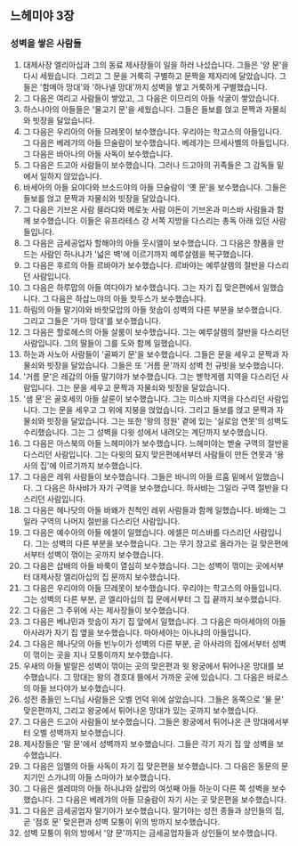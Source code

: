 ## 느헤미야 3장

### 성벽을 쌓은 사람들
1. 대제사장 엘리아십과 그의 동료 제사장들이 일을 하러 나섰습니다. 그들은 '양 문'을 다시 세웠습니다. 그리고 그 문을 거룩히 구별하고 문짝을 제자리에 달았습니다. 그들은 '함메아 망대'와 '하나넬 망대'까지 성벽을 쌓고 거룩하게 구별했습니다.
2. 그 다음은 여리고 사람들이 쌓았고, 그 다음은 이므리의 아들 삭굴이 쌓았습니다.
3. 하스나아의 아들들은 '물고기 문'을 세웠습니다. 그들은 들보를 얹고 문짝과 자물쇠와 빗장을 달았습니다.
4. 그 다음은 우리아의 아들 므레못이 보수했습니다. 우리아는 학고스의 아들입니다. 그 다음은 베레갸의 아들 므술람이 보수했습니다. 베레갸는 므세사벨의 아들입니다. 그 다음은 바아나의 아들 사독이 보수했습니다.
5. 그 다음은 드고아 사람들이 보수했습니다. 그러나 드고아의 귀족들은 그 감독들 밑에서 일하지 않았습니다.
6. 바세아의 아들 요야다와 브소드야의 아들 므술람이 '옛 문'을 보수했습니다. 그들은 들보를 얹고 문짝과 자물쇠와 빗장을 달았습니다.
7. 그 다음은 기브온 사람 믈라댜와 메로놋 사람 야돈이 기브온과 미스바 사람들과 함께 보수했습니다. 이들은 유프라테스 강 서쪽 지방을 다스리는 총독 아래 있던 사람들입니다.
8. 그 다음은 금세공업자 할해야의 아들 웃시엘이 보수했습니다. 그 다음은 향품을 만드는 사람인 하나냐가 '넓은 벽'에 이르기까지 예루살렘을 복구했습니다.
9. 그 다음은 후르의 아들 르바야가 보수했습니다. 르바야는 예루살렘의 절반을 다스리던 사람입니다.
10. 그 다음은 하루맙의 아들 여다야가 보수했습니다. 그는 자기 집 맞은편에서 일했습니다. 그 다음은 하삽느야의 아들 핫두스가 보수했습니다.
11. 하림의 아들 말기야와 바핫모압의 아들 핫숩이 성벽의 다른 부분을 보수했습니다. 그리고 그들은 '가마 망대'를 보수했습니다.
12. 그 다음은 할로헤스의 아들 살룸이 보수했습니다. 그는 예루살렘의 절반을 다스리던 사람입니다. 그의 딸들이 그를 도와 함께 일했습니다.
13. 하눈과 사노아 사람들이 '골짜기 문'을 보수했습니다. 그들은 문을 세우고 문짝과 자물쇠와 빗장을 달았습니다. 그들은 또 '거름 문'까지 성벽 천 규빗을 보수했습니다.
14. '거름 문'은 레갑의 아들 말기야가 보수했습니다. 그는 벧학게렘 지역을 다스리던 사람입니다. 그는 문을 세우고 문짝과 자물쇠와 빗장을 달았습니다.
15. '샘 문'은 골호세의 아들 살룬이 보수했습니다. 그는 미스바 지역을 다스리던 사람입니다. 그는 문을 세우고 그 위에 지붕을 얹었습니다. 그리고 들보를 얹고 문짝과 자물쇠와 빗장을 달았습니다. 그는 또한 '왕의 정원' 곁에 있는 '실로암 연못'의 성벽도 수리했습니다. 그는 그 성벽을 다윗 성에서 내려오는 계단까지 보수했습니다.
16. 그 다음은 아스북의 아들 느헤미야가 보수했습니다. 느헤미야는 벧술 구역의 절반을 다스리던 사람입니다. 그는 다윗의 묘지 맞은편에서부터 사람들이 만든 연못과 '용사의 집'에 이르기까지 보수했습니다.
17. 그 다음은 레위 사람들이 보수했습니다. 그들은 바니의 아들 르훔 밑에서 일했습니다. 그 다음은 하사뱌가 자기 구역을 보수했습니다. 하사뱌는 그일라 구역 절반을 다스리던 사람입니다.
18. 그 다음은 헤나닷의 아들 바왜가 친척인 레위 사람들과 함께 일했습니다. 바왜는 그일라 구역의 나머지 절반을 다스리던 사람입니다.
19. 그 다음은 예수아의 아들 에셀이 일했습니다. 에셀은 미스바를 다스리던 사람입니다. 그는 성벽의 다른 부분을 보수했습니다. 그는 무기 창고로 올라가는 길 맞은편에서부터 성벽이 꺾이는 곳까지 보수했습니다.
20. 그 다음은 삽배의 아들 바룩이 열심히 보수했습니다. 그는 성벽이 꺾이는 곳에서부터 대제사장 엘리아십의 집 문까지 보수했습니다.
21. 그 다음은 우리야의 아들 므레못이 보수했습니다. 우리야는 학고스의 아들입니다. 그는 성벽의 다른 부분, 곧 엘리아십의 집 문에서부터 그 집 끝까지 보수했습니다.
22. 그 다음은 그 주위에 사는 제사장들이 보수했습니다.
23. 그 다음은 베냐민과 핫숩이 자기 집 앞에서 일했습니다. 그 다음은 마아세야의 아들 아사랴가 자기 집 옆을 보수했습니다. 마아세야는 아나냐의 아들입니다.
24. 그 다음은 헤나닷의 아들 빈누이가 성벽의 다른 부분, 곧 아사랴의 집에서부터 성벽이 꺾이는 곳을 지나 모퉁이까지 보수했습니다.
25. 우새의 아들 발랄은 성벽이 꺾이는 곳의 맞은편과 윗 왕궁에서 튀어나온 망대를 보수했습니다. 그 망대는 왕의 경호대 뜰에서 가까운 곳에 있습니다. 그 다음은 바로스의 아들 브다야가 보수했습니다.
26. 성전 종들인 느디님 사람들은 오벨 언덕 위에 살았습니다. 그들은 동쪽으로 '물 문' 맞은편까지, 그리고 왕궁에서 튀어나온 망대가 있는 곳까지 보수했습니다.
27. 그 다음은 드고아 사람들이 보수했습니다. 그들은 왕궁에서 튀어나온 큰 망대에서부터 오벨 성벽까지 보수했습니다.
28. 제사장들은 '말 문'에서 성벽까지 보수했습니다. 그들은 각기 자기 집 앞 성벽을 보수했습니다.
29. 그 다음은 임멜의 아들 사독이 자기 집 맞은편을 보수했습니다. 그 다음은 동문의 문지기인 스가냐의 아들 스마야가 보수했습니다.
30. 그 다음은 셀레먀의 아들 하나냐와 살랍의 여섯째 아들 하눈이 다른 쪽 성벽을 보수했습니다. 그 다음은 베레갸의 아들 므술람이 자기 사는 곳 맞은편을 보수했습니다.
31. 그 다음은 금세공업자 말기야가 보수했습니다. 말기야는 성전 종들과 상인들의 집, 곧 '점호 문' 맞은편과 성벽 모퉁이 위의 방까지 보수했습니다.
32. 성벽 모퉁이 위의 방에서 '양 문'까지는 금세공업자들과 상인들이 보수했습니다.